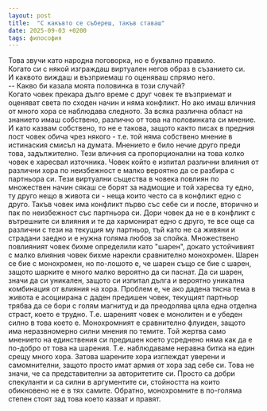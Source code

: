 ```yaml
---
layout: post
title:  "С какъвто се събереш, такъв ставаш"
date: 2025-09-03 +0200
tags: философия
---
```

Това звучи като народна поговорка, но е буквално правило.  
Когато си с някой изграждаш виртуален негов образ в съзанието си.  
И каквото виждаш и възприемаш го оценяваш спрямо него.  
-- Какво би казала моята половинка в този случай?  
Когато човек прекара дълго време с друг човек те
възприемат и оценяват света по сходен начин и няма конфликт.
Но ако имаш вличния от много хора се наблюдава следното.
За всяка различна област на знанието имаш собствено, различно
от това на половинката си мнение. И като казвам собствено, то не е 
такова, защото както писах в предния пост човек обича
чрез някого - т.е. той няма собствено мнение в истинаския смисъл на думата.
Мнението е било нечие друго преди това, задължително.
Тези вличния са пропорционални на това колко човек е харесвал източника.
Човек който е изпитал различни влияния от различни хора по
неизбежност е малко вероятно да се разбира с партньора си.
Тези виртуални същества в човека повлиян по множествен начин
сякаш се борят за надмощие и той харесва ту едно, ту друго нещо
в живота си - неща които често са в конфликт едно с друго.
Такъв човек има конфликт първо със себе си и после, вторично
и пак по неизбежност със партньора си.
Дори човек да не е в конфликт с вътрешните си влияния и те да
хармонират едно с друго, те все още са различни с тези на текущия му партньор,
тъй като не са живяни и страдани заедно и е нужна голяма любов за спойка.
Множествено повлияният човек бихме определили като "шарен", докато
устойчивият с малко влияния човек бихме нарекли сравнително монохромен.
Шарен се бие с монохромен, но по-лошото е, че шарен също се бие с шарен,
защото шарките е много малко вероятно да си паснат.
Да си шарен, значи да си уникален, защото си изпитал дълга и 
вероятно уникална комбинация от влияния на хора.
Проблем е, че ако дадена тясна тема в живота е асоциирана с даден
предишен човек, текущият партньор трябва да се бори с голям магнитуд
и да преодолява цяла една отделна страст, което е трудно.
Т.е. шареният човек е монолитен и е убеден силно в това което е.
Монохромният е сравнително флуиден, защото има неразвномерно силни мнения по
темите. Той жертва само мнението на единствения си предишен което 
усреднено няма как да е по-добро от това на шарения. 
Т.е. наблюдаваме неравна битка на един срещу много хора.
Затова шарените хора изглеждат уверени и самомнителни, защото
просто имат армия от хора зад себе си. Това не значи, че са представителни
за авторитетите си. Просто са добри спекуланти и са силни в аргументите си,
стойността на които обикновено не е в тях самите. Обратно, монохромните
в по-голяма степен стоят зад това което казват и правят.



